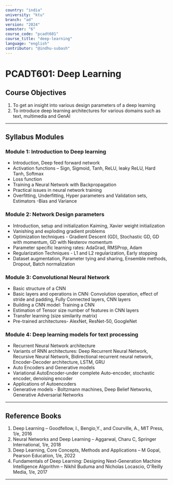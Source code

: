 ```yaml
---
country: "india"
university: "ktu"
branch: "ad"
version: "2024"
semester: "6"
course_code: "pcadt601"
course_title: "deep-learning"
language: "english"
contributor: "@indhu-subash"
---
```


# PCADT601: Deep Learning  

## Course Objectives

1. To get an insight into various design parameters of a deep learning  
2. To introduce deep learning architectures for various domains such as text, multimedia and GenAI

---

## Syllabus Modules

### Module 1: Introduction to Deep learning
- Introduction, Deep feed forward network  
- Activation functions – Sign, Sigmoid, Tanh, ReLU, leaky ReLU, Hard Tanh, Softmax  
- Loss function  
- Training a Neural Network with Backpropagation  
- Practical issues in neural network training  
- Overfitting, Underfitting, Hyper parameters and Validation sets, Estimators -Bias and Variance  

### Module 2: Network Design parameters
- Introduction, setup and initialization Kaiming, Xavier weight initialization  
- Vanishing and exploding gradient problems  
- Optimization techniques - Gradient Descent (GD), Stochastic GD, GD with momentum, GD with Nesterov momentum  
- Parameter specific learning rates: AdaGrad, RMSProp, Adam  
- Regularization Techniques - L1 and L2 regularization, Early stopping  
- Dataset augmentation, Parameter tying and sharing, Ensemble methods, Dropout, Batch normalization  

### Module 3: Convolutional Neural Network
- Basic structure of a CNN  
- Basic layers and operations in CNN: Convolution operation, effect of stride and padding, Fully Connected layers, CNN layers  
- Building a CNN model: Training a CNN  
- Estimation of Tensor size number of features in CNN layers  
- Transfer learning (size similarity matrix)  
- Pre-trained architectures- AlexNet, ResNet-50, GoogleNet  

### Module 4: Deep learning models for text processing
- Recurrent Neural Network architecture  
- Variants of RNN architectures: Deep Recurrent Neural Network, Recursive Neural Network, Bidirectional recurrent neural network, Encoder-Decoder architecture, LSTM, GRU  
- Auto Encoders and Generative models
- Variational AutoEncoder-under complete Auto-encoder, stochastic encoder, denoising encoder  
- Applications of Autoencoders  
- Generative models - Boltzmann machines, Deep Belief Networks, Generative Adversarial Networks  

---

## Reference Books

1. Deep Learning – Goodfellow, I., Bengio,Y., and Courville, A., MIT Press, 1/e, 2016  
2. Neural Networks and Deep Learning – Aggarwal, Charu C, Springer International, 1/e, 2018  
3. Deep Learning, Core Concepts, Methods and Applications – M Gopal, Pearson Education, 1/e, 2022  
4. Fundamentals of Deep Learning: Designing Next-Generation Machine Intelligence Algorithm – Nikhil Buduma and Nicholas Locascio, O'Reilly Media, 1/e, 2017  

---
